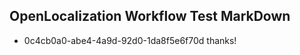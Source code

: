 ## OpenLocalization Workflow Test MarkDown
* 0c4cb0a0-abe4-4a9d-92d0-1da8f5e6f70d thanks!

<!--HONumber=Aug16_HO1-->


